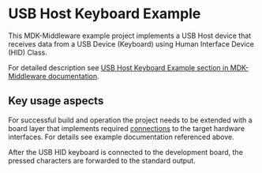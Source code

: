 # USB Host Keyboard Example

This MDK-Middleware example project implements a USB Host device that receives data from a USB Device (Keyboard) using Human Interface Device (HID) Class.

For detailed description see [USB Host Keyboard Example section in MDK-Middleware documentation](https://arm-software.github.io/MDK-Middleware/latest/USB/usbh_example_hid.html).

## Key usage aspects

For successful build and operation the project needs to be extended with a board layer that implements required [connections](https://github.com/Open-CMSIS-Pack/cmsis-toolbox/blob/main/docs/ReferenceApplications.md#connections) to the target hardware interfaces. For details see example documentation referenced above.

After the USB HID keyboard is connected to the development board, the pressed characters are forwarded to the standard output.
